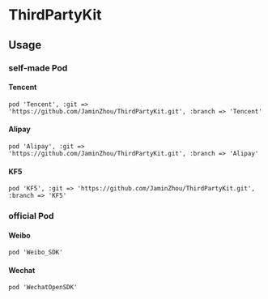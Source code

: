 # ThirdPartyKit

## Usage
### self-made Pod

#### Tencent
```` pod 'Tencent', :git => 'https://github.com/JaminZhou/ThirdPartyKit.git', :branch => 'Tencent' ````

#### Alipay
```` pod 'Alipay', :git => 'https://github.com/JaminZhou/ThirdPartyKit.git', :branch => 'Alipay' ````

#### KF5
```` pod 'KF5', :git => 'https://github.com/JaminZhou/ThirdPartyKit.git', :branch => 'KF5' ````
 
### official Pod

#### Weibo
```` pod 'Weibo_SDK' ````

#### Wechat
```` pod 'WechatOpenSDK' ````
    
